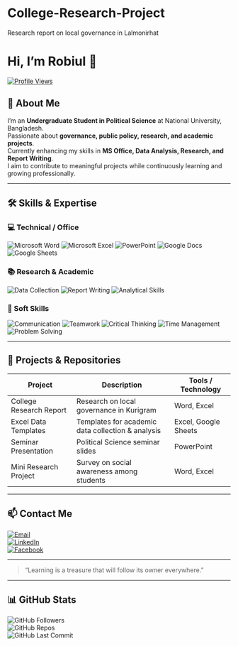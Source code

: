 # College-Research-Project
Research report on local governance in Lalmonirhat
# Hi, I’m Robiul 👋

[![Profile Views](https://komarev.com/ghpvc/?username=robiul&color=blueviolet)](https://github.com/robiul)

## 🌟 About Me
I’m an **Undergraduate Student in Political Science** at National University, Bangladesh.  
Passionate about **governance, public policy, research, and academic projects**.  
Currently enhancing my skills in **MS Office, Data Analysis, Research, and Report Writing**.  
I aim to contribute to meaningful projects while continuously learning and growing professionally.

---

## 🛠 Skills & Expertise

### 💻 Technical / Office
![Microsoft Word](https://img.shields.io/badge/Microsoft%20Word-Mastered-green?style=flat-square&logo=microsoftword&logoColor=white)
![Microsoft Excel](https://img.shields.io/badge/Microsoft%20Excel-Mastered-green?style=flat-square&logo=microsoftexcel&logoColor=white)
![PowerPoint](https://img.shields.io/badge/Microsoft%20PowerPoint-Intermediate-yellow?style=flat-square&logo=microsoftpowerpoint&logoColor=white)
![Google Docs](https://img.shields.io/badge/Google%20Docs-Intermediate-yellow?style=flat-square&logo=googledocs&logoColor=white)
![Google Sheets](https://img.shields.io/badge/Google%20Sheets-Intermediate-yellow?style=flat-square&logo=googlesheets&logoColor=white)

### 📚 Research & Academic
![Data Collection](https://img.shields.io/badge/Data%20Collection-Intermediate-yellow?style=flat-square)
![Report Writing](https://img.shields.io/badge/Report%20Writing-Mastered-green?style=flat-square)
![Analytical Skills](https://img.shields.io/badge/Analytical%20Skills-Intermediate-yellow?style=flat-square)

### 🌟 Soft Skills
![Communication](https://img.shields.io/badge/Communication-Mastered-green?style=flat-square)
![Teamwork](https://img.shields.io/badge/Teamwork-Mastered-green?style=flat-square)
![Critical Thinking](https://img.shields.io/badge/Critical%20Thinking-Intermediate-yellow?style=flat-square)
![Time Management](https://img.shields.io/badge/Time%20Management-Intermediate-yellow?style=flat-square)
![Problem Solving](https://img.shields.io/badge/Problem%20Solving-Intermediate-yellow?style=flat-square)

---

## 📂 Projects & Repositories

| Project | Description | Tools / Technology |
|---------|------------|----------------|
| College Research Report | Research on local governance in Kurigram | Word, Excel |
| Excel Data Templates | Templates for academic data collection & analysis | Excel, Google Sheets |
| Seminar Presentation | Political Science seminar slides | PowerPoint |
| Mini Research Project | Survey on social awareness among students | Word, Excel |

---

## 📫 Contact Me
[![Email](https://img.shields.io/badge/Email-D14836?style=flat-square&logo=gmail&logoColor=white)](mailto:mrsopnerrajkumar@gamil.com)  
[![LinkedIn](https://img.shields.io/badge/LinkedIn-0A66C2?style=flat-square&logo=linkedin&logoColor=white)](https://www.linkedin.com/in/robiul)  
[![Facebook](https://img.shields.io/badge/Facebook-1877F2?style=flat-square&logo=facebook&logoColor=white)](https://www.facebook.com/r.robi420)

---

> “Learning is a treasure that will follow its owner everywhere.”

---

## 📊 GitHub Stats
![GitHub Followers](https://img.shields.io/github/followers/robiul?style=social)  
![GitHub Repos](https://img.shields.io/github/repo-size/robiul?style=flat-square)  
![GitHub Last Commit](https://img.shields.io/github/last-commit/robiul?style=flat-square)
